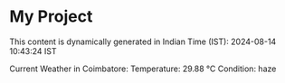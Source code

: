 # My Project

This content is dynamically generated in Indian Time (IST): 2024-08-14 10:43:24 IST


Current Weather in Coimbatore:
Temperature: 29.88 °C
Condition: haze
